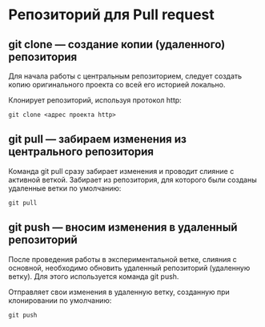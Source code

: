 # Репозиторий для Pull request

## **git clone — создание копии (удаленного) репозитория**
Для начала работы с центральным репозиторием, следует создать копию оригинального проекта со всей его историей локально.

Клонирует репозиторий, используя протокол http:
```
git clone <адрес проекта http>
```

## **git pull — забираем изменения из центрального репозитория**
Команда git pull сразу забирает изменения и проводит слияние с активной веткой. Забирает из репозитория, для которого были созданы удаленные ветки по умолчанию:
```
git pull
```

## **git push — вносим изменения в удаленный репозиторий**
После проведения работы в экспериментальной ветке, слияния с основной, необходимо обновить удаленный репозиторий (удаленную ветку). Для этого используется команда git push.

Отправляет свои изменения в удаленную ветку, созданную при клонировании по умолчанию:
```
git push
```

